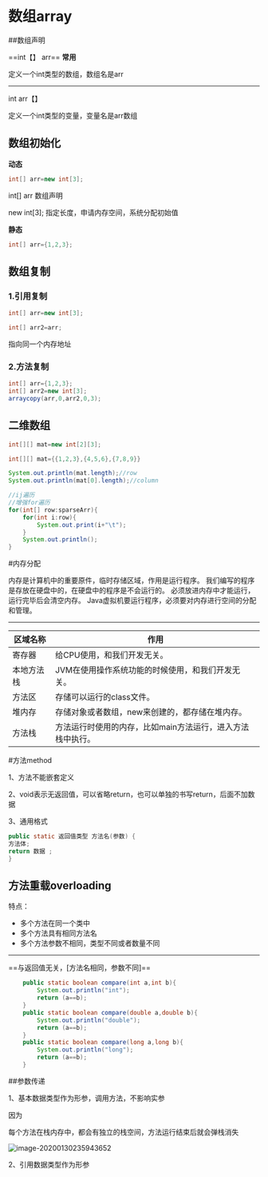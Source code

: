 # 数组array

##数组声明

==int【】 arr==               **常用**

定义一个int类型的数组，数组名是arr

------------------

int arr【】

定义一个int类型的变量，变量名是arr数组

## 数组初始化

**动态**

```java
int[] arr=new int[3];
```

int[] arr 数组声明

new int[3];  指定长度，申请内存空间，系统分配初始值

**静态**

```java
int[] arr={1,2,3};
```

## 数组复制

### 1.引用复制

```java
int[] arr=new int[3];

int[] arr2=arr;
```

指向同一个内存地址

### 2.方法复制

```java
int[] arr={1,2,3};
int[] arr2=new int[3];
arraycopy(arr,0,arr2,0,3);
```

## 二维数组

```java
int[][] mat=new int[2][3];
```

```java
int[][] mat={{1,2,3},{4,5,6},{7,8,9}}
```

```java
System.out.println(mat.length);//row
System.out.println(mat[0].length);//column
```

```java
//ij遍历
//增强for遍历
for(int[] row:sparseArr){
    for(int i:row){
        System.out.print(i+"\t");
    }
    System.out.println();
}
```

#内存分配

内存是计算机中的重要原件，临时存储区域，作用是运行程序。
我们编写的程序是存放在硬盘中的，在硬盘中的程序是不会运行的。
必须放进内存中才能运行，运行完毕后会清空内存。
Java虚拟机要运行程序，必须要对内存进行空间的分配和管理。  

----------------

| 区域名称   | 作用                                                       |
| ---------- | ---------------------------------------------------------- |
| 寄存器     | 给CPU使用，和我们开发无关。                                |
| 本地方法栈 | JVM在使用操作系统功能的时候使用，和我们开发无关。          |
| 方法区     | 存储可以运行的class文件。                                  |
| 堆内存     | 存储对象或者数组，new来创建的，都存储在堆内存。            |
| 方法栈     | 方法运行时使用的内存，比如main方法运行，进入方法栈中执行。 |

#方法method

1、方法不能嵌套定义

2、void表示无返回值，可以省略return，也可以单独的书写return，后面不加数据  

3、通用格式

```java
public static 返回值类型 方法名(参数) {
方法体;
return 数据 ;
}
```

## 方法重载overloading

特点：

- 多个方法在同一个类中
- 多个方法具有相同方法名
- 多个方法参数不相同，类型不同或者数量不同

------------------

==与返回值无关，[方法名相同，参数不同]==

```java
	public static boolean compare(int a,int b){
        System.out.println("int");
        return (a==b);
    }
    public static boolean compare(double a,double b){
        System.out.println("double");
        return (a==b);
    }
    public static boolean compare(long a,long b){
        System.out.println("long");
        return (a==b);
    }
```

##参数传递

1、基本数据类型作为形参，调用方法，不影响实参

因为

每个方法在栈内存中，都会有独立的栈空间，方法运行结束后就会弹栈消失  

![image-20200130235943652](C:\Users\Hery\Desktop\GitHub\java\image\image-20200130235943652.png)

2、引用数据类型作为形参